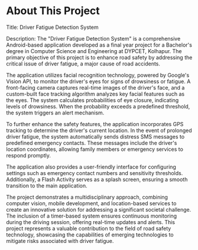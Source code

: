# About This Project
Title: Driver Fatigue Detection System

Description:
The "Driver Fatigue Detection System" is a comprehensive Android-based application developed as a final year project for a Bachelor's degree in Computer Science and Engineering at DYPCET, Kolhapur. The primary objective of this project is to enhance road safety by addressing the critical issue of driver fatigue, a major cause of road accidents.

The application utilizes facial recognition technology, powered by Google's Vision API, to monitor the driver's eyes for signs of drowsiness or fatigue. A front-facing camera captures real-time images of the driver's face, and a custom-built face tracking algorithm analyzes key facial features such as the eyes. The system calculates probabilities of eye closure, indicating levels of drowsiness. When the probability exceeds a predefined threshold, the system triggers an alert mechanism.

To further enhance the safety features, the application incorporates GPS tracking to determine the driver's current location. In the event of prolonged driver fatigue, the system automatically sends distress SMS messages to predefined emergency contacts. These messages include the driver's location coordinates, allowing family members or emergency services to respond promptly.

The application also provides a user-friendly interface for configuring settings such as emergency contact numbers and sensitivity thresholds. Additionally, a Flash Activity serves as a splash screen, ensuring a smooth transition to the main application.

The project demonstrates a multidisciplinary approach, combining computer vision, mobile development, and location-based services to create an innovative solution for addressing a significant societal challenge. The inclusion of a timer-based system ensures continuous monitoring during the driving session, offering real-time updates and alerts. This project represents a valuable contribution to the field of road safety technology, showcasing the capabilities of emerging technologies to mitigate risks associated with driver fatigue.
